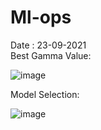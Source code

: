 # Ml-ops



Date : 23-09-2021 </br>
Best Gamma Value:</br>

![image](https://user-images.githubusercontent.com/88537096/133886658-7e08e1f7-9594-45e5-bdec-d662164c101a.png)

Model Selection:</br>

![image](https://user-images.githubusercontent.com/88537096/134514917-4b58462d-f50a-4049-9a87-f366ad697bdb.png)






